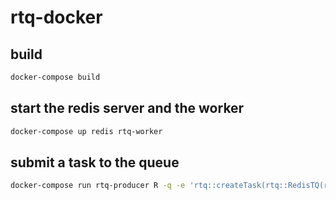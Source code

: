 
# rtq-docker

## build

```bash
docker-compose build
```

## start the redis server and the worker

```bash
docker-compose up redis rtq-worker
```

## submit a task to the queue

```bash
docker-compose run rtq-producer R -q -e 'rtq::createTask(rtq::RedisTQ(redux::redis_config(), "demo"), list(message = "hello!"))'
```

